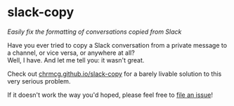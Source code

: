 # slack-copy
*Easily fix the formatting of conversations copied from Slack*

Have you ever tried to copy a Slack conversation from a private message to a channel, or vice versa, or anywhere at all?  
Well, I have. And let me tell you: it wasn't great.

Check out [chrmcg.github.io/slack-copy](http://chrmcg.github.io/slack-copy) for a barely livable solution to this very serious problem.

If it doesn't work the way you'd hoped, please feel free to [file an issue](https://github.com/chrmcg/slack-copy/issues/new)!
